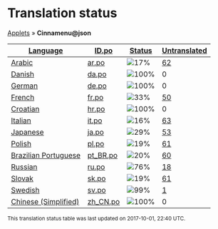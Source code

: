 <h1>Translation status</h1>
<p>
  <a href="../tables/README.md">Applets</a> &#187; <b>Cinnamenu@json</b>
</p>

<table>
  <thead>
    <tr>
      <th>
        <a href="#" id="language">Language</a>
      </th>
      <th>
        <a href="#" id="idpo">ID.po</a>
      </th>
      <th>
        <a href="#" id="status">Status</a>
      </th>
      <th>
        <a href="#" id="untranslated">Untranslated</a>
      </th>
    </tr>
  </thead>
  <tbody>
    <tr>
      <td class="language" data-value="Arabic">
        <a href="../tables/ar.md">Arabic</a>
      </td>
      <td class="idpo" data-value="ar">
        <a href="../po/Cinnamenu@json/ar.po">ar.po</a>
      </td>
      <td class="status" data-value="17">
        <img src="http://progressed.io/bar/17" alt="17%" />
      </td>
      <td class="untranslated" data-value="62">
        <a href="../po/Cinnamenu@json/_ar.po">62</a>
      </td>
    </tr>
    <tr>
      <td class="language" data-value="Danish">
        <a href="../tables/da.md">Danish</a>
      </td>
      <td class="idpo" data-value="da">
        <a href="../po/Cinnamenu@json/da.po">da.po</a>
      </td>
      <td class="status" data-value="100">
        <img src="http://progressed.io/bar/100" alt="100%" />
      </td>
      <td class="untranslated" data-value="0">
        0
      </td>
    </tr>
    <tr>
      <td class="language" data-value="German">
        <a href="../tables/de.md">German</a>
      </td>
      <td class="idpo" data-value="de">
        <a href="../po/Cinnamenu@json/de.po">de.po</a>
      </td>
      <td class="status" data-value="100">
        <img src="http://progressed.io/bar/100" alt="100%" />
      </td>
      <td class="untranslated" data-value="0">
        0
      </td>
    </tr>
    <tr>
      <td class="language" data-value="French">
        <a href="../tables/fr.md">French</a>
      </td>
      <td class="idpo" data-value="fr">
        <a href="../po/Cinnamenu@json/fr.po">fr.po</a>
      </td>
      <td class="status" data-value="33">
        <img src="http://progressed.io/bar/33" alt="33%" />
      </td>
      <td class="untranslated" data-value="50">
        <a href="../po/Cinnamenu@json/_fr.po">50</a>
      </td>
    </tr>
    <tr>
      <td class="language" data-value="Croatian">
        <a href="../tables/hr.md">Croatian</a>
      </td>
      <td class="idpo" data-value="hr">
        <a href="../po/Cinnamenu@json/hr.po">hr.po</a>
      </td>
      <td class="status" data-value="100">
        <img src="http://progressed.io/bar/100" alt="100%" />
      </td>
      <td class="untranslated" data-value="0">
        0
      </td>
    </tr>
    <tr>
      <td class="language" data-value="Italian">
        <a href="../tables/it.md">Italian</a>
      </td>
      <td class="idpo" data-value="it">
        <a href="../po/Cinnamenu@json/it.po">it.po</a>
      </td>
      <td class="status" data-value="16">
        <img src="http://progressed.io/bar/16" alt="16%" />
      </td>
      <td class="untranslated" data-value="63">
        <a href="../po/Cinnamenu@json/_it.po">63</a>
      </td>
    </tr>
    <tr>
      <td class="language" data-value="Japanese">
        <a href="../tables/ja.md">Japanese</a>
      </td>
      <td class="idpo" data-value="ja">
        <a href="../po/Cinnamenu@json/ja.po">ja.po</a>
      </td>
      <td class="status" data-value="29">
        <img src="http://progressed.io/bar/29" alt="29%" />
      </td>
      <td class="untranslated" data-value="53">
        <a href="../po/Cinnamenu@json/_ja.po">53</a>
      </td>
    </tr>
    <tr>
      <td class="language" data-value="Polish">
        <a href="../tables/pl.md">Polish</a>
      </td>
      <td class="idpo" data-value="pl">
        <a href="../po/Cinnamenu@json/pl.po">pl.po</a>
      </td>
      <td class="status" data-value="19">
        <img src="http://progressed.io/bar/19" alt="19%" />
      </td>
      <td class="untranslated" data-value="61">
        <a href="../po/Cinnamenu@json/_pl.po">61</a>
      </td>
    </tr>
    <tr>
      <td class="language" data-value="Brazilian Portuguese">
        <a href="../tables/pt_BR.md">Brazilian Portuguese</a>
      </td>
      <td class="idpo" data-value="pt_BR">
        <a href="../po/Cinnamenu@json/pt_BR.po">pt_BR.po</a>
      </td>
      <td class="status" data-value="20">
        <img src="http://progressed.io/bar/20" alt="20%" />
      </td>
      <td class="untranslated" data-value="60">
        <a href="../po/Cinnamenu@json/_pt_BR.po">60</a>
      </td>
    </tr>
    <tr>
      <td class="language" data-value="Russian">
        <a href="../tables/ru.md">Russian</a>
      </td>
      <td class="idpo" data-value="ru">
        <a href="../po/Cinnamenu@json/ru.po">ru.po</a>
      </td>
      <td class="status" data-value="76">
        <img src="http://progressed.io/bar/76" alt="76%" />
      </td>
      <td class="untranslated" data-value="18">
        <a href="../po/Cinnamenu@json/_ru.po">18</a>
      </td>
    </tr>
    <tr>
      <td class="language" data-value="Slovak">
        <a href="../tables/sk.md">Slovak</a>
      </td>
      <td class="idpo" data-value="sk">
        <a href="../po/Cinnamenu@json/sk.po">sk.po</a>
      </td>
      <td class="status" data-value="19">
        <img src="http://progressed.io/bar/19" alt="19%" />
      </td>
      <td class="untranslated" data-value="61">
        <a href="../po/Cinnamenu@json/_sk.po">61</a>
      </td>
    </tr>
    <tr>
      <td class="language" data-value="Swedish">
        <a href="../tables/sv.md">Swedish</a>
      </td>
      <td class="idpo" data-value="sv">
        <a href="../po/Cinnamenu@json/sv.po">sv.po</a>
      </td>
      <td class="status" data-value="99">
        <img src="http://progressed.io/bar/99" alt="99%" />
      </td>
      <td class="untranslated" data-value="1">
        <a href="../po/Cinnamenu@json/_sv.po">1</a>
      </td>
    </tr>
    <tr>
      <td class="language" data-value="Chinese (Simplified)">
        <a href="../tables/zh_CN.md">Chinese (Simplified)</a>
      </td>
      <td class="idpo" data-value="zh_CN">
        <a href="../po/Cinnamenu@json/zh_CN.po">zh_CN.po</a>
      </td>
      <td class="status" data-value="100">
        <img src="http://progressed.io/bar/100" alt="100%" />
      </td>
      <td class="untranslated" data-value="0">
        0
      </td>
    </tr>
  </tbody>
</table>

<p><sup>This translation status table was last updated on 2017-10-01, 22:40 UTC.</sup></p>
